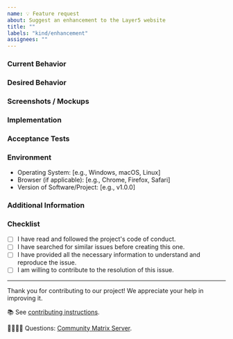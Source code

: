 ```yaml
---
name: 💡 Feature request
about: Suggest an enhancement to the Layer5 website
title: ""
labels: "kind/enhancement"
assignees: ""
---
```


### Current Behavior

<!-- A brief description of what the problem is. (e.g. I need to be able to...) -->

### Desired Behavior

<!-- A brief description of the enhancement. -->

### Screenshots / Mockups

<!-- Add any other context or screenshots about the feature request here. -->

### Implementation

<!-- Specifics on the approach to fulfilling the feature request. -->

### Acceptance Tests

<!-- Stipulations of functional behavior or non-functional items that must be in-place in order for the issue to be closed. -->

### Environment

-   Operating System: [e.g., Windows, macOS, Linux]
-   Browser (if applicable): [e.g., Chrome, Firefox, Safari]
-   Version of Software/Project: [e.g., v1.0.0]

### Additional Information

<!-- [Include any additional context, logs, or details that might be helpful in addressing the issue.] -->

### Checklist

-   [ ] I have read and followed the project's code of conduct.
-   [ ] I have searched for similar issues before creating this one.
-   [ ] I have provided all the necessary information to understand and reproduce the issue.
-   [ ] I am willing to contribute to the resolution of this issue.

---

Thank you for contributing to our project! We appreciate your help in improving it.

📚 See [contributing instructions](https://github.com/sugarlabs/musicblocks/blob/master/README.md).

🙋🏾🙋🏼 Questions: [Community Matrix Server](https://matrix.to/#/#sugar:matrix.org).

